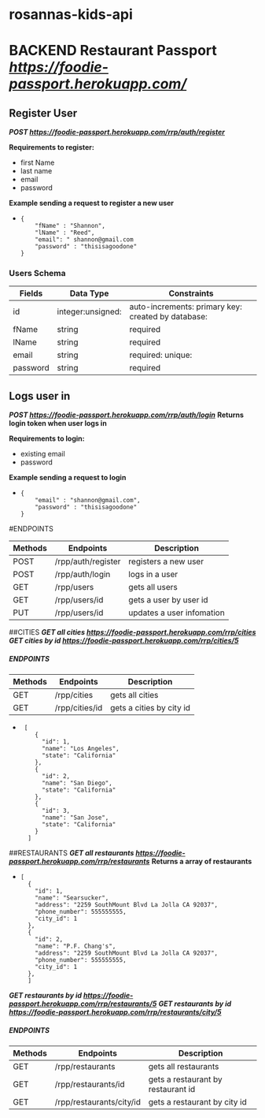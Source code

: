 # rosannas-kids-api

# BACKEND Restaurant Passport ***https://foodie-passport.herokuapp.com/***

## Register User
***POST https://foodie-passport.herokuapp.com/rrp/auth/register***

**Requirements to register:**
- first Name
- last name
- email
- password

**Example sending a request to register a new user**

  *     {   
            "fName" : "Shannon",
            "lName" : "Reed",
            "email": " shannon@gmail.com
            "password" : "thisisagoodone"
        }

### Users Schema

| Fields     	| Data Type        	| Constraints                                         	|
|------------	|------------------	|-----------------------------------------------------	|
| id         	| integer:unsigned: | auto-increments: primary key: created by database: 	|
| fName 	    | string           	| required                                            	|
| lName 	    | string           	| required                                            	|                            
| email      	| string           	| required: unique:                                    	|
| password   	| string           	| required                                            	|



## Logs user in
***POST https://foodie-passport.herokuapp.com/rrp/auth/login***
**Returns login token when user logs in**

**Requirements to login:**
- existing email
- password

**Example sending a request to login**

  *     {   
            "email" : "shannon@gmail.com",
            "password" : "thisisagoodone"
        }

#ENDPOINTS

| Methods 	| Endpoints                         | Description                                      	|
|---------	|----------------------------------	|--------------------------------------------------	|
| POST    	| /rpp/auth/register               	| registers a new user                             	|
| POST    	| /rpp/auth/login                  	| logs in a user                                   	|
| GET     	| /rpp/users                       	| gets all users                                  	|
| GET     	| /rpp/users/id                    	| gets a user by user id                          	|
| PUT     	| /rpp/users/id                    	| updates a user infomation                         |




##CITIES
***GET all cities https://foodie-passport.herokuapp.com/rrp/cities***
***GET cities by id https://foodie-passport.herokuapp.com/rrp/cities/5***

##### ENDPOINTS

| Methods 	| Endpoints                         | Description                                      	|
|---------	|----------------------------------	|--------------------------------------------------	|
| GET     	| /rpp/cities                       | gets all cities                                  	|
| GET     	| /rpp/cities/id                    | gets a cities by city id                        	|

  *      [
            {
              "id": 1,
              "name": "Los Angeles",
              "state": "California"
            },
            {
              "id": 2,
              "name": "San Diego",
              "state": "California"
            },
            {
              "id": 3,
              "name": "San Jose",
              "state": "California"
            }
          ]



##RESTAURANTS
***GET all restaurants https://foodie-passport.herokuapp.com/rrp/restaurants***
**Returns a array of restaurants**
*     [
        {
          "id": 1,
          "name": "Searsucker",
          "address": "2259 SouthMount Blvd La Jolla CA 92037",
          "phone_number": 555555555,
          "city_id": 1
        },
        {
          "id": 2,
          "name": "P.F. Chang's",
          "address": "2259 SouthMount Blvd La Jolla CA 92037",
          "phone_number": 555555555,
          "city_id": 1
        },
        ]

***GET restaurants by id https://foodie-passport.herokuapp.com/rrp/restaurants/5***
***GET restaurants by id https://foodie-passport.herokuapp.com/rrp/restaurants/city/5***

##### ENDPOINTS

| Methods 	| Endpoints                         | Description                                      	|
|---------	|----------------------------------	|--------------------------------------------------	|
| GET     	| /rpp/restaurants                  | gets all restaurants                              |
| GET     	| /rpp/restaurants/id               | gets a restaurant by restaurant id                |
| GET     	| /rpp/restaurants/city/id          | gets a restaurant by city id                      |


